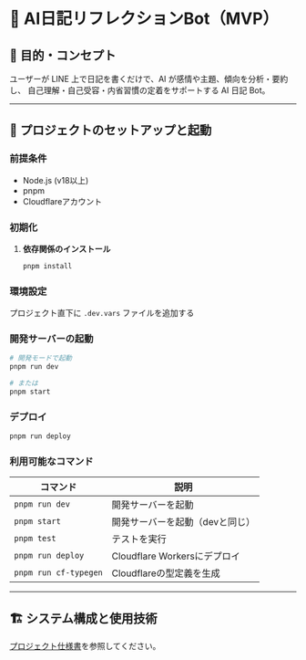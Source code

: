 # 📘 AI日記リフレクションBot（MVP）

## 🎯 目的・コンセプト

ユーザーが LINE 上で日記を書くだけで、AI が感情や主題、傾向を分析・要約し、
自己理解・自己受容・内省習慣の定着をサポートする AI 日記 Bot。

---

## 🚀 プロジェクトのセットアップと起動

### 前提条件

- Node.js (v18以上)
- pnpm
- Cloudflareアカウント

### 初期化

1. **依存関係のインストール**
   ```bash
   pnpm install
   ```

### 環境設定

プロジェクト直下に `.dev.vars` ファイルを追加する

### 開発サーバーの起動

```bash
# 開発モードで起動
pnpm run dev

# または
pnpm start
```

### デプロイ

```bash
pnpm run deploy
```

### 利用可能なコマンド

| コマンド | 説明 |
|----------|------|
| `pnpm run dev` | 開発サーバーを起動 |
| `pnpm start` | 開発サーバーを起動（devと同じ） |
| `pnpm test` | テストを実行 |
| `pnpm run deploy` | Cloudflare Workersにデプロイ |
| `pnpm run cf-typegen` | Cloudflareの型定義を生成 |

---

## 🏗️ システム構成と使用技術

[プロジェクト仕様書](./docs/index.md)を参照してください。